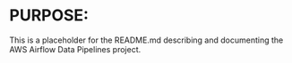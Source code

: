 # PURPOSE: 

This is a placeholder for the README.md describing and documenting the AWS Airflow Data Pipelines project.